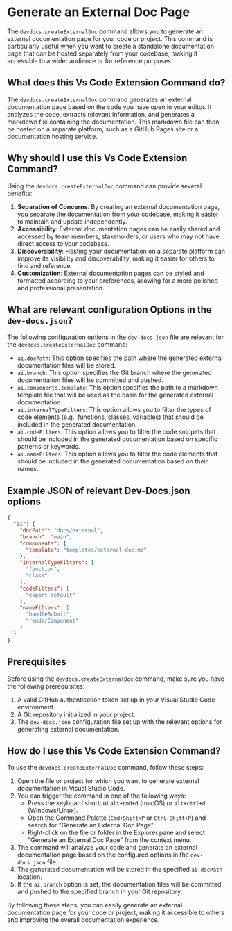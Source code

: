 # Generate an External Doc Page

The `devdocs.createExternalDoc` command allows you to generate an external documentation page for your code or project. This command is particularly useful when you want to create a standalone documentation page that can be hosted separately from your codebase, making it accessible to a wider audience or for reference purposes.

## What does this Vs Code Extension Command do?

The `devdocs.createExternalDoc` command generates an external documentation page based on the code you have open in your editor. It analyzes the code, extracts relevant information, and generates a markdown file containing the documentation. This markdown file can then be hosted on a separate platform, such as a GitHub Pages site or a documentation hosting service.

## Why should I use this Vs Code Extension Command?

Using the `devdocs.createExternalDoc` command can provide several benefits:

1. **Separation of Concerns**: By creating an external documentation page, you separate the documentation from your codebase, making it easier to maintain and update independently.
2. **Accessibility**: External documentation pages can be easily shared and accessed by team members, stakeholders, or users who may not have direct access to your codebase.
3. **Discoverability**: Hosting your documentation on a separate platform can improve its visibility and discoverability, making it easier for others to find and reference.
4. **Customization**: External documentation pages can be styled and formatted according to your preferences, allowing for a more polished and professional presentation.

## What are relevant configuration Options in the `dev-docs.json`?

The following configuration options in the `dev-docs.json` file are relevant for the `devdocs.createExternalDoc` command:

- `ai.docPath`: This option specifies the path where the generated external documentation files will be stored.
- `ai.branch`: This option specifies the Git branch where the generated documentation files will be committed and pushed.
- `ai.components.template`: This option specifies the path to a markdown template file that will be used as the basis for the generated external documentation.
- `ai.internalTypeFilters`: This option allows you to filter the types of code elements (e.g., functions, classes, variables) that should be included in the generated documentation.
- `ai.codeFilters`: This option allows you to filter the code snippets that should be included in the generated documentation based on specific patterns or keywords.
- `ai.nameFilters`: This option allows you to filter the code elements that should be included in the generated documentation based on their names.

## Example JSON of relevant Dev-Docs.json options

```json
{
  "ai": {
    "docPath": "docs/external",
    "branch": "main",
    "components": {
      "template": "templates/external-doc.md"
    },
    "internalTypeFilters": [
      "function",
      "class"
    ],
    "codeFilters": [
      "export default"
    ],
    "nameFilters": [
      "handleSubmit",
      "renderComponent"
    ]
  }
}
```

## Prerequisites

Before using the `devdocs.createExternalDoc` command, make sure you have the following prerequisites:

1. A valid GitHub authentication token set up in your Visual Studio Code environment.
2. A Git repository initialized in your project.
3. The `dev-docs.json` configuration file set up with the relevant options for generating external documentation.

## How do I use this Vs Code Extension Command?

To use the `devdocs.createExternalDoc` command, follow these steps:

1. Open the file or project for which you want to generate external documentation in Visual Studio Code.
2. You can trigger the command in one of the following ways:
   - Press the keyboard shortcut `alt+cmd+d` (macOS) or `alt+ctrl+d` (Windows/Linux).
   - Open the Command Palette (`Cmd+Shift+P` or `Ctrl+Shift+P`) and search for "Generate an External Doc Page".
   - Right-click on the file or folder in the Explorer pane and select "Generate an External Doc Page" from the context menu.
3. The command will analyze your code and generate an external documentation page based on the configured options in the `dev-docs.json` file.
4. The generated documentation will be stored in the specified `ai.docPath` location.
5. If the `ai.branch` option is set, the documentation files will be committed and pushed to the specified branch in your Git repository.

By following these steps, you can easily generate an external documentation page for your code or project, making it accessible to others and improving the overall documentation experience.
  
  